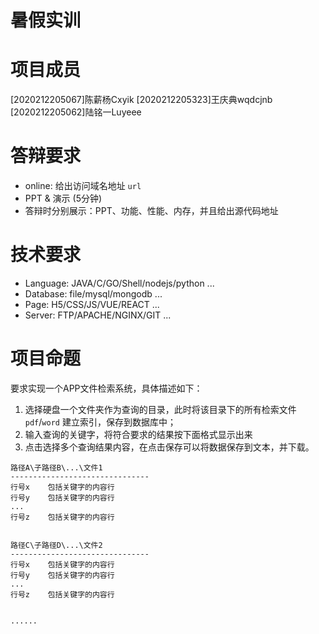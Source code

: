 # 暑假实训

# 项目成员
[2020212205067]陈薪杨Cxyik
[2020212205323]王庆典wqdcjnb
[2020212205062]陆铭一Luyeee

# 答辩要求
- online: 给出访问域名地址 `url` 
- PPT & 演示 (5分钟)
- 答辩时分别展示：PPT、功能、性能、内存，并且给出源代码地址


# 技术要求
- Language: JAVA/C/GO/Shell/nodejs/python ...
- Database: file/mysql/mongodb ...
- Page: H5/CSS/JS/VUE/REACT ...
- Server: FTP/APACHE/NGINX/GIT ...



# 项目命题

要求实现一个APP文件检索系统，具体描述如下：

1. 选择硬盘一个文件夹作为查询的目录，此时将该目录下的所有检索文件 `pdf`/`word` 建立索引，保存到数据库中；
2. 输入查询的关键字，将符合要求的结果按下面格式显示出来
3. 点击选择多个查询结果内容，在点击保存可以将数据保存到文本，并下载。

```
路径A\子路径B\...\文件1      
-------------------------------
行号x    包括关键字的内容行   
行号y    包括关键字的内容行
...
行号z    包括关键字的内容行


路径C\子路径D\...\文件2     
-------------------------------
行号x    包括关键字的内容行   
行号y    包括关键字的内容行
...
行号z    包括关键字的内容行


......
```





